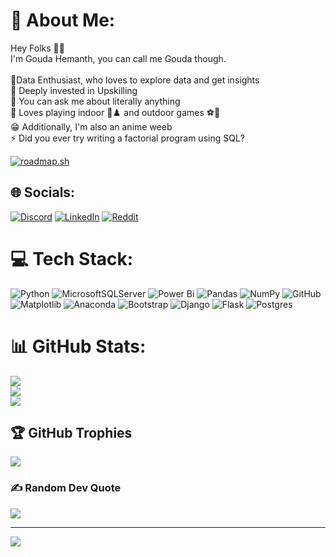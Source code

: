 # 💫 About Me:
Hey Folks 👋😄<br>I'm Gouda Hemanth, you can call me Gouda though. <br><br>🔭Data Enthusiast, who loves to explore data and get insights<br>🌱 Deeply invested in Upskilling<br>💬 You can ask me about literally anything<br>💓 Loves playing indoor 🏸♟️ and outdoor games ⚽🏏<br>😁 Additionally, I'm also an anime weeb <br>⚡ Did you ever try writing a factorial program using SQL?

[![roadmap.sh](https://roadmap.sh/card/tall/66db02d6c46f68d0529a60fb?variant=dark)](https://roadmap.sh)

## 🌐 Socials:
[![Discord](https://img.shields.io/badge/Discord-%237289DA.svg?logo=discord&logoColor=white)](https://discord.gg/justanothernoob7989) [![LinkedIn](https://img.shields.io/badge/LinkedIn-%230077B5.svg?logo=linkedin&logoColor=white)](https://linkedin.com/in/linkedin.com/in/thegouda) [![Reddit](https://img.shields.io/badge/Reddit-%23FF4500.svg?logo=Reddit&logoColor=white)](https://reddit.com/user/u/SaveMental) 

# 💻 Tech Stack:
![Python](https://img.shields.io/badge/python-3670A0?style=for-the-badge&logo=python&logoColor=ffdd54) ![MicrosoftSQLServer](https://img.shields.io/badge/Microsoft%20SQL%20Server-CC2927?style=for-the-badge&logo=microsoft%20sql%20server&logoColor=white) ![Power Bi](https://img.shields.io/badge/power_bi-F2C811?style=for-the-badge&logo=powerbi&logoColor=black) ![Pandas](https://img.shields.io/badge/pandas-%23150458.svg?style=for-the-badge&logo=pandas&logoColor=white) ![NumPy](https://img.shields.io/badge/numpy-%23013243.svg?style=for-the-badge&logo=numpy&logoColor=white) ![GitHub](https://img.shields.io/badge/github-%23121011.svg?style=for-the-badge&logo=github&logoColor=white) ![Matplotlib](https://img.shields.io/badge/Matplotlib-%23ffffff.svg?style=for-the-badge&logo=Matplotlib&logoColor=black) ![Anaconda](https://img.shields.io/badge/Anaconda-%2344A833.svg?style=for-the-badge&logo=anaconda&logoColor=white) ![Bootstrap](https://img.shields.io/badge/bootstrap-%238511FA.svg?style=for-the-badge&logo=bootstrap&logoColor=white) ![Django](https://img.shields.io/badge/django-%23092E20.svg?style=for-the-badge&logo=django&logoColor=white) ![Flask](https://img.shields.io/badge/flask-%23000.svg?style=for-the-badge&logo=flask&logoColor=white) ![Postgres](https://img.shields.io/badge/postgres-%23316192.svg?style=for-the-badge&logo=postgresql&logoColor=white)


# 📊 GitHub Stats:
![](https://github-readme-stats.vercel.app/api?username=TheGouda&theme=dark&hide_border=false&include_all_commits=true&count_private=true)<br/>
![](https://github-readme-streak-stats.herokuapp.com/?user=TheGouda&theme=dark&hide_border=false)<br/>
![](https://github-readme-stats.vercel.app/api/top-langs/?username=TheGouda&theme=dark&hide_border=false&include_all_commits=true&count_private=true&layout=compact)

## 🏆 GitHub Trophies
![](https://github-profile-trophy.vercel.app/?username=TheGouda&theme=tokyonight&no-frame=false&no-bg=true&margin-w=4)

### ✍️ Random Dev Quote
![](https://quotes-github-readme.vercel.app/api?type=horizontal&theme=dark)

---
[![](https://visitcount.itsvg.in/api?id=TheGouda&icon=0&color=6)](https://visitcount.itsvg.in)

<!-- Proudly created with GPRM ( https://gprm.itsvg.in ) -->
